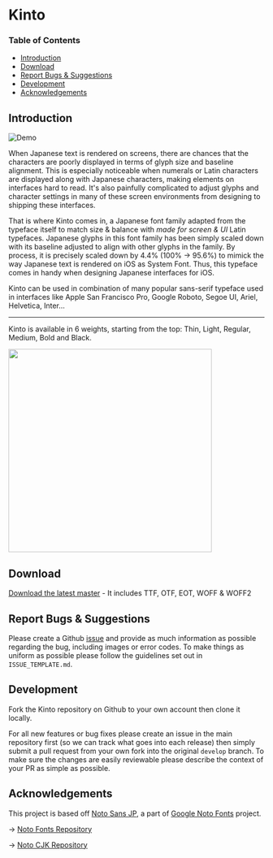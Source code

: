 # Kinto

### Table of Contents

- [Introduction](#introduction)
- [Download](#download)
- [Report Bugs & Suggestions](#report-bugs--suggestions)
- [Development](#development)
- [Acknowledgements](#acknowledgements)

## Introduction

![Demo](https://user-images.githubusercontent.com/3750705/58759883-d56a0200-856b-11e9-99f6-1f71bda8afad.gif)

When Japanese text is rendered on screens, there are chances that the characters are poorly displayed in terms of glyph size and baseline alignment. This is especially noticeable when numerals or Latin characters are displayed along with Japanese characters, making elements on interfaces hard to read. It's also painfully complicated to adjust glyphs and character settings in many of these screen environments from designing to shipping these interfaces.

That is where Kinto comes in, a Japanese font family adapted from the typeface itself to match size & balance with _made for screen & UI_ Latin typefaces. Japanese glyphs in this font family has been simply scaled down with its baseline adjusted to align with other glyphs in the family. By process, it is precisely scaled down by 4.4% (100% → 95.6%) to mimick the way Japanese text is rendered on iOS as System Font. Thus, this typeface comes in handy when designing Japanese interfaces for iOS. 

Kinto can be used in combination of many popular sans-serif typeface used in interfaces like Apple San Francisco Pro, Google Roboto, Segoe UI, Ariel, Helvetica, Inter...

---

Kinto is available in 6 weights, starting from the top: Thin, Light, Regular, Medium, Bold and Black.
<p align="left">
  <img src="https://user-images.githubusercontent.com/3750705/58760144-e5371580-856e-11e9-89cd-594487442732.png" width="400px">
</p>


## Download

[Download the latest master](https://github.com/ookamiinc/kinto/archive/master.zip) - It includes TTF, OTF, EOT, WOFF & WOFF2


## Report Bugs & Suggestions
Please create a Github [issue](https://github.com/ookamiinc/kinto/issues) and provide as much information as possible regarding the bug, including images or error codes. To make things as uniform as possible please follow the guidelines set out in `ISSUE_TEMPLATE.md`.

## Development

Fork the Kinto repository on Github to your own account then clone it locally.

For all new features or bug fixes please create an issue in the main repository first (so we can track what goes into each release) then simply submit a pull request from your own fork into the original `develop` branch. To make sure the changes are easily reviewable please describe the context of your PR as simple as possible. 

## Acknowledgements

This project is based off [Noto Sans JP](https://fonts.google.com/specimen/Noto+Sans+JP), a part of [Google Noto Fonts](https://www.google.com/get/noto/) project.

→ [Noto Fonts Repository](https://github.com/googlefonts/noto-fonts)

→ [Noto CJK Repository](https://github.com/googlefonts/noto-cjk)


